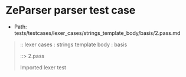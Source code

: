 # ZeParser parser test case

- Path: tests/testcases/lexer_cases/strings_template_body/basis/2.pass.md

> :: lexer cases : strings template body : basis
>
> ::> 2.pass
>
> Imported lexer test
>
> <template body> quotes

## Input

`````js
`${"-->"} a " b ${"<--"}`
;
`${"-->"} a " b " c ${"<--"}`
;
`${"-->"} a ' b ${"<--"}`
;
`${"-->"} a ' b ' c ${"<--"}`
;
`${"-->"} a ` b ${"<--"}`
;
`${"-->"} a ` b ` c ${"<--"}`
`````

## Output

_Note: the whole output block is auto-generated. Manual changes will be overwritten!_

Below follow outputs in four parsing modes: sloppy mode, strict mode script goal, module goal, web compat mode (always sloppy).

Note that the output parts are auto-generated by the test runner to reflect actual result.

### Sloppy mode

Parsed with script goal and as if the code did not start with strict mode header.

`````
throws: Parser error!
  Unable to ASI, token: {# IDENT : nl=N pos=134:135 loc=14:9 `b`#}

>"} a " b " c ${"<--"}`
;
`${"-->"} a ' b ${"<--"}`
;
`${"-->"} a ' b ' c ${"<--"}`
;
`${"-->"} a ` b ${"<--"}`
              ^------- error

;
`${"-->"} a ` b ` c ${"<--"}`
`````

### Strict mode

Parsed with script goal but as if it was starting with `"use strict"` at the top.

_Output same as sloppy mode._

### Module goal

Parsed with the module goal.

_Output same as sloppy mode._

### Web compat mode

Parsed in sloppy script mode but with the web compat flag enabled.

_Output same as sloppy mode._

